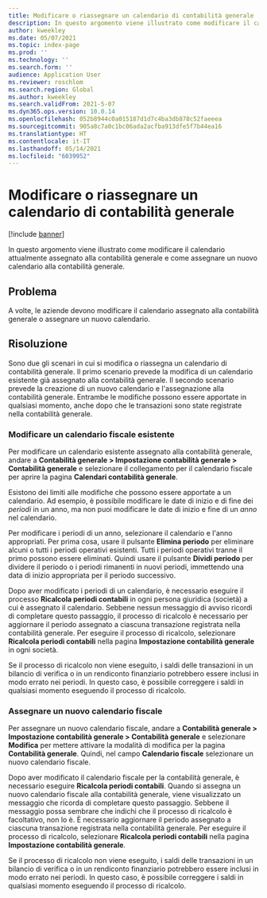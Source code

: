 ```yaml
---
title: Modificare o riassegnare un calendario di contabilità generale
description: In questo argomento viene illustrato come modificare il calendario attualmente assegnato alla contabilità generale e come assegnare un nuovo calendario alla contabilità generale.
author: kweekley
ms.date: 05/07/2021
ms.topic: index-page
ms.prod: ''
ms.technology: ''
ms.search.form: ''
audience: Application User
ms.reviewer: roschlom
ms.search.region: Global
ms.author: kweekley
ms.search.validFrom: 2021-5-07
ms.dyn365.ops.version: 10.0.14
ms.openlocfilehash: 052b8944c0a015187d1d7c4ba3db878c52faeeea
ms.sourcegitcommit: 905a8c7a0c1bc06ada2acfba913dfe5f7b44ea16
ms.translationtype: HT
ms.contentlocale: it-IT
ms.lasthandoff: 05/14/2021
ms.locfileid: "6039952"
---
```

# <a name="change-or-reassign-a-ledger-calendar"></a>Modificare o riassegnare un calendario di contabilità generale

[!include [banner](../includes/banner.md)]

In questo argomento viene illustrato come modificare il calendario attualmente assegnato alla contabilità generale e come assegnare un nuovo calendario alla contabilità generale.

## <a name="issue"></a>Problema

A volte, le aziende devono modificare il calendario assegnato alla contabilità generale o assegnare un nuovo calendario.

## <a name="resolution"></a>Risoluzione

Sono due gli scenari in cui si modifica o riassegna un calendario di contabilità generale. Il primo scenario prevede la modifica di un calendario esistente già assegnato alla contabilità generale. Il secondo scenario prevede la creazione di un nuovo calendario e l'assegnazione alla contabilità generale. Entrambe le modifiche possono essere apportate in qualsiasi momento, anche dopo che le transazioni sono state registrate nella contabilità generale.

### <a name="change-an-existing-fiscal-calendar"></a>Modificare un calendario fiscale esistente

Per modificare un calendario esistente assegnato alla contabilità generale, andare a **Contabilità generale \> Impostazione contabilità generale \> Contabilità generale** e selezionare il collegamento per il calendario fiscale per aprire la pagina **Calendari contabilità generale**.

Esistono dei limiti alle modifiche che possono essere apportate a un calendario. Ad esempio, è possibile modificare le date di inizio e di fine dei *periodi* in un anno, ma non puoi modificare le date di inizio e fine di un *anno* nel calendario.

Per modificare i periodi di un anno, selezionare il calendario e l'anno appropriati. Per prima cosa, usare il pulsante **Elimina periodo** per eliminare alcuni o tutti i periodi operativi esistenti. Tutti i periodi operativi tranne il primo possono essere eliminati. Quindi usare il pulsante **Dividi periodo** per dividere il periodo o i periodi rimanenti in nuovi periodi, immettendo una data di inizio appropriata per il periodo successivo.

Dopo aver modificato i periodi di un calendario, è necessario eseguire il processo **Ricalcola periodi contabili** in ogni persona giuridica (società) a cui è assegnato il calendario. Sebbene nessun messaggio di avviso ricordi di completare questo passaggio, il processo di ricalcolo è necessario per aggiornare il periodo assegnato a ciascuna transazione registrata nella contabilità generale. Per eseguire il processo di ricalcolo, selezionare **Ricalcola periodi contabili** nella pagina **Impostazione contabilità generale** in ogni società.

Se il processo di ricalcolo non viene eseguito, i saldi delle transazioni in un bilancio di verifica o in un rendiconto finanziario potrebbero essere inclusi in modo errato nei periodi. In questo caso, è possibile correggere i saldi in qualsiasi momento eseguendo il processo di ricalcolo.

### <a name="assign-a-new-fiscal-calendar"></a>Assegnare un nuovo calendario fiscale

Per assegnare un nuovo calendario fiscale, andare a **Contabilità generale \> Impostazione contabilità generale \> Contabilità generale** e selezionare **Modifica** per mettere attivare la modalità di modifica per la pagina **Contabilità generale**. Quindi, nel campo **Calendario fiscale** selezionare un nuovo calendario fiscale.

Dopo aver modificato il calendario fiscale per la contabilità generale, è necessario eseguire **Ricalcola periodi contabili**. Quando si assegna un nuovo calendario fiscale alla contabilità generale, viene visualizzato un messaggio che ricorda di completare questo passaggio. Sebbene il messaggio possa sembrare che indichi che il processo di ricalcolo è facoltativo, non lo è. È necessario aggiornare il periodo assegnato a ciascuna transazione registrata nella contabilità generale. Per eseguire il processo di ricalcolo, selezionare **Ricalcola periodi contabili** nella pagina **Impostazione contabilità generale**.

Se il processo di ricalcolo non viene eseguito, i saldi delle transazioni in un bilancio di verifica o in un rendiconto finanziario potrebbero essere inclusi in modo errato nei periodi. In questo caso, è possibile correggere i saldi in qualsiasi momento eseguendo il processo di ricalcolo.
